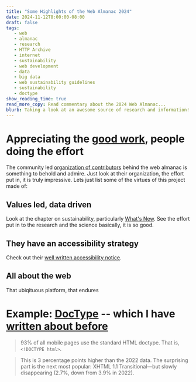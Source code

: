 ```yaml
---
title: "Some Highlights of the Web Almanac 2024"
date: 2024-11-12T8:00:00-08:00
draft: false
tags: 
   - web
   - almanac
   - research
   - HTTP Archive
   - internet
   - sustainability
   - web development
   - data
   - big data
   - web sustainability guidelines
   - sustainability
   - doctype
show_reading_time: true
read_more_copy: Read commentary about the 2024 Web Almanac...
blurb: Taking a look at an awesome source of research and information!
---
```


# Appreciating the [good work](https://almanac.httparchive.org/en/2024/), people doing the effort

The community led [organization of contributors](https://almanac.httparchive.org/en/2024/contributors) behind the web almanac is something to behold and admire. Just look at their organization, the effort put in, it is truly impressive. Lets just list some of the virtues of this project made of:

## Values led, data driven

Look at the chapter on sustainability, particularly [What's New](https://almanac.httparchive.org/en/2024/sustainability#whats-new-in-web-sustainability). See the effort put in to the research and the science basically, it is so good.

## They have an accessibility strategy

Check out their [well written accessibility notice](https://almanac.httparchive.org/en/accessibility-statement).

## All about the web

That ubiqituous platform, that endures

# Example: [DocType](https://almanac.httparchive.org/en/2024/markup#doctypes) -- which I have [written about before](/posts/doctype)

> 93% of all mobile pages use the standard HTML doctype. That is, `<!DOCTYPE html>`.

> This is 3 percentage points higher than the 2022 data. The surprising part is the next most popular: XHTML 1.1 Transitional—but slowly disappearing (2.7%, down from 3.9% in 2022).